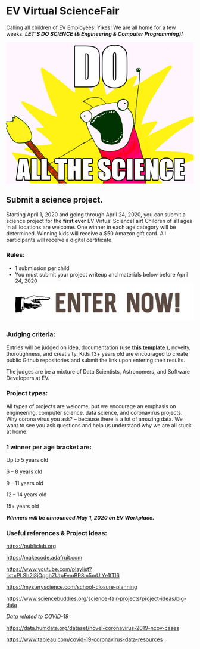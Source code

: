 # EV Virtual ScienceFair

Calling all children of EV Employees! Yikes! We are all home for a few weeks. <i><b>LET’S DO SCIENCE (& Engineering & Computer Programming)!</b></i>

![](sarc-orgo-meme.jpg)

## Submit a science project.
Starting April 1, 2020 and going through April 24, 2020, you can submit a science project for the <b>first ever</b> EV Virtual ScienceFair! Children of all ages in all locations are welcome. One winner in each age category will be determined. Winning kids will receive a $50 Amazon gift card. All participants will receive a digital certificate.

### Rules:
- 1 submission per child
- You must submit your project writeup and materials below before April 24, 2020
<a src href='https://forms.gle/H83mCFWoG1LVQay46'>![](unnamed.png)</a>


### Judging criteria:
Entries will be judged on idea, documentation (use <a src href='https://github.com/shaystrong/sciencefair/blob/master/Template.md'><b>this template</b> </a>), novelty, thoroughness, and creativity. Kids 13+ years old are encouraged to create public Github repositories and submit the link upon entering their results. 

The judges are be a mixture of Data Scientists, Astronomers, and Software Developers at EV.

### Project types:
All types of projects are welcome, but we encourage an emphasis on engineering, computer science, data science, and coronavirus projects. Why corona virus you ask? – because there is a lot of amazing data. We want to see you ask questions and help us understand why we are all stuck at home.

### 1 winner per age bracket are:
Up to 5 years old

6 – 8 years old

9 – 11 years old

12 – 14 years old

15+ years old


<b><i> Winners will be announced May 1, 2020 on EV Workplace.</i></b>

### Useful references & Project Ideas:

https://publiclab.org

https://makecode.adafruit.com

https://www.youtube.com/playlist?list=PLSh2l8jOpghZUtpFvmBP8m5mUIYe1fTl6

https://mysteryscience.com/school-closure-planning

https://www.sciencebuddies.org/science-fair-projects/project-ideas/big-data

<i>Data related to COVID-19</i>

https://data.humdata.org/dataset/novel-coronavirus-2019-ncov-cases

https://www.tableau.com/covid-19-coronavirus-data-resources


